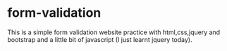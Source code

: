 # form-validation
This is a simple form validation website practice with html,css,jquery and bootstrap and a little bit of javascript (I just learnt jquery today).
